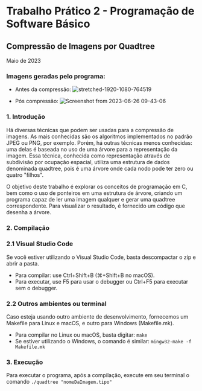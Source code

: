 # Trabalho Prático 2 - Programação de Software Básico

## Compressão de Imagens por Quadtree
Maio de 2023

### Imagens geradas pelo programa:
- Antes da compressão:
![stretched-1920-1080-764519](https://github.com/kaitowing/PUCRS-PSB-T2/assets/105385276/d2853beb-9f91-4ce6-ac8b-821428cc9597)


- Pós compressão:
![Screenshot from 2023-06-26 09-43-06](https://github.com/kaitowing/PUCRS-PSB-T2/assets/105385276/6431edf5-427c-4f15-bb19-2c294fc6ffe0)


### 1. Introdução
Há diversas técnicas que podem ser usadas para a compressão de imagens. As mais conhecidas são os algoritmos implementados no padrão JPEG ou PNG, por exemplo. Porém, há outras técnicas menos conhecidas: uma delas é baseada no uso de uma árvore para a representação da imagem. Essa técnica, conhecida como representação através de subdivisão por ocupação espacial, utiliza uma estrutura de dados denominada quadtree, pois é uma árvore onde cada nodo pode ter zero ou quatro "filhos".

O objetivo deste trabalho é explorar os conceitos de programação em C, bem como o uso de ponteiros em uma estrutura de árvore, criando um programa capaz de ler uma imagem qualquer e gerar uma quadtree correspondente. Para visualizar o resultado, é fornecido um código que desenha a árvore.

### 2. Compilação

### 2.1 Visual Studio Code
Se você estiver utilizando o Visual Studio Code, basta descompactar o zip e abrir a pasta.
- Para compilar: use Ctrl+Shift+B (⌘+Shift+B no macOS).
- Para executar, use F5 para usar o debugger ou Ctrl+F5 para executar sem o debugger.

### 2.2 Outros ambientes ou terminal
Caso esteja usando outro ambiente de desenvolvimento, fornecemos um Makefile para Linux e macOS, e outro para Windows (Makefile.mk).
- Para compilar no Linux ou macOS, basta digitar: ```make```
- Se estiver utilizando o Windows, o comando é similar: ```mingw32-make -f Makefile.mk```

### 3. Execução
Para executar o programa, após a compilação, execute em seu terminal o comando ```./quadtree "nomeDaImagem.tipo"```



